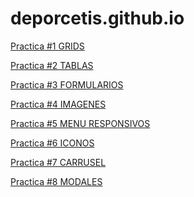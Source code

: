 # deporcetis.github.io
<a href="https://deporcetis.github.io/practica1.html">Practica #1 GRIDS</a><br>

<a href="https://deporcetis.github.io/practica2.html">Practica #2 TABLAS</a><br>

<a href="https://deporcetis.github.io/practica3.html">Practica #3 FORMULARIOS</a><br>

<a href="https://deporcetis.github.io/practica4.html">Practica #4 IMAGENES</a><br>

<a href="https://deporcetis.github.io/practica5.html">Practica #5 MENU RESPONSIVOS </a><br>

<a href="https://deporcetis.github.io/practica6.html">Practica #6 ICONOS</a><br>

<a href="https://deporcetis.github.io/practica7.html">Practica #7 CARRUSEL</a><br>

<a href="https://deporcetis.github.io/Practica8.html">Practica #8 MODALES</a><br>
